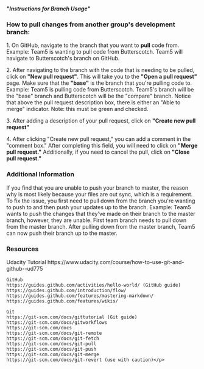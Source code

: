 <h5>"Instructions for Branch Usage"</h5>

<h3>How to pull changes from another group's development branch:</h3>

<p>1. On GitHub, navigate to the branch that you want to <strong>pull</strong> code from.
		Example: Team5 is wanting to pull code from Butterscotch. Team5 will navigate to
		Butterscotch's branch on GitHub.</p>

<p>2. After navigating to the branch with the code that is needing to be pulled, click on
		<strong>"New pull request"</strong>. This will take you to the <strong>"Open a pull
		request"</strong> page. Make sure that the <strong>"base"</strong> is the branch that
		you're pulling code to. Example: Team5 is pulling code from Butterscotch. Team5's branch
		will be the "base" branch and Butterscotch will be the "compare" branch.
		Notice that above the pull request description box, there is either an "Able to merge"
		indicator. Note: this must be green and checked.</p>
		
<p>3. After adding a description of your pull request, click on <strong>"Create new pull request"</strong></p>

<p>4. After clicking "Create new pull request," you can add a comment in the "comment box." After completing
		this field, you will need to click on <strong>"Merge pull request."</strong> Additionally, if you need
		to cancel the pull, click on <strong>"Close pull request."</strong></p>
		
		
<h3>Additional Information</h3>

<p>If you find that you are unable to push your branch to master, the reason why is most likely because
	your files are out sync, which is a requirement. To fix the issue, you first need to pull down from
	the branch you're wanting to push to and then push your updates up to the branch.
	Example: Team5 wants to push the changes that they've made on their branch to the master branch,
	however, they are unable. First team branch needs to pull down from the master branch. After pulling down
	from the master branch, Team5 can now push their branch up to the master.</p>
	
<h3>Resources</h3>

<p>	Udacity Tutorial
	https://www.udacity.com/course/how-to-use-git-and-github--ud775

	GitHub
	https://guides.github.com/activities/hello-world/ (GitHub guide)
	https://guides.github.com/introduction/flow/
	https://guides.github.com/features/mastering-markdown/
	https://guides.github.com/features/wikis/
	
	Git
	https://git-scm.com/docs/gittutorial (Git guide)
	https://git-scm.com/docs/gitworkflows
	https://git-scm.com/docs
	https://git-scm.com/docs/git-remote
	https://git-scm.com/docs/git-fetch
	https://git-scm.com/docs/git-pull
	https://git-scm.com/docs/git-push
	https://git-scm.com/docs/git-merge
	https://git-scm.com/docs/git-revert (use with caution)</p>
